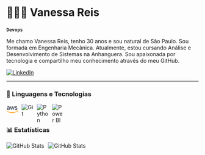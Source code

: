 # 👩🏻‍💻 Vanessa Reis

**`Devops`**

Me chamo Vanessa Reis, tenho 30 anos e sou natural de São Paulo. Sou formada em Engenharia Mecânica. Atualmente, estou cursando Análise e Desenvolvimento de Sistemas na Anhanguera. Sou apaixonada por tecnologia e compartilho meu conhecimento através do meu GitHub.

<p align="left">
  <a href="https://www.linkedin.com/in/vanreiss/" target="_blank">
    <img 
      src="https://img.shields.io/badge/LinkedIn-Connect-blue?style=badge&logo=linkedin&logoColor=white" 
      alt="LinkedIn" 
      title="Meu LinkedIn"
    />
  </a>
</p>



---

### 🤖 Linguagens e Tecnologias

<img 
  align="left" 
  alt="AWS" 
  title="AWS"  
  width="30px" 
  style="padding-right: 10px;" 
  src="https://raw.githubusercontent.com/devicons/devicon/master/icons/amazonwebservices/amazonwebservices-original-wordmark.svg" 
/>

<img 
    align="left" 
    alt="Git" 
    title="Git"
    width="30px" 
    style="padding-right: 10px;" 
    src="https://cdn.jsdelivr.net/gh/devicons/devicon@latest/icons/git/git-original.svg" 
/>
<img 
    align="left" 
    alt="Python" 
    title="Python"
    width="30px" 
    style="padding-right: 10px;" 
    src="https://cdn.jsdelivr.net/gh/devicons/devicon@latest/icons/python/python-original.svg" 
/>
<img 
  align="left" 
  alt="Power BI" 
  title="Power BI"  
  width="30px" 
  style="padding-right: 10px;" 
  src="https://upload.wikimedia.org/wikipedia/commons/c/cf/New_Power_BI_Logo.svg" 
/>


<br/>
<br/>

### 📊 Estatísticas

<p>
  <img 
    align="left" 
    alt="GitHub Stats" 
    height="180" 
    style="padding-right: 10px;" 
    src="https://github-readme-stats.vercel.app/api?username=Vanreissena&show_icons=true&theme=tokyonight&include_all_commits=true&locale=pt-br" 
  />

<img 
      align="left" 
      alt="GitHub Stats" 
      height="180" 
      src="https://github-readme-stats.vercel.app/api/top-langs/?username=Vanreissena&theme=tokyonight&layout=compact&custom_title=Tecnologias&langs_count=9" 
  />

</p>



